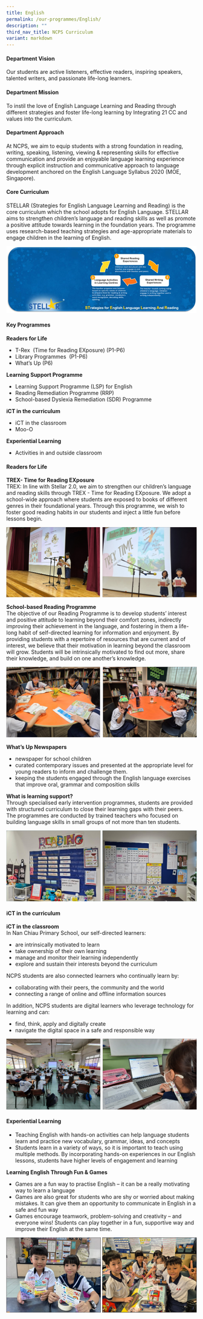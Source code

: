 ```yaml
---
title: English
permalink: /our-programmes/English/
description: ""
third_nav_title: NCPS Curriculum
variant: markdown
---
```

#### **Department Vision** 

Our students are active listeners, effective readers, inspiring speakers, talented writers, and passionate life-long learners.

#### **Department Mission**  

To instil the love of English Language Learning and Reading through different strategies and foster life-long learning by Integrating 21 CC and values into the curriculum.

#### **Department Approach**  
   
At NCPS, we aim to equip students with a strong foundation in reading, writing, speaking, listening, viewing &amp; representing skills for effective communication and provide an enjoyable language learning experience through explicit instruction and communicative approach to language development anchored on the English Language Syllabus 2020 (MOE, Singapore).

#### **Core Curriculum**  

STELLAR (Strategies for English Language Learning and Reading) is the core
curriculum which the school adopts for English Language. STELLAR aims to
strengthen children’s language and reading skills as well as promote a
positive attitude towards learning in the foundation years. The programme
uses research-based teaching strategies and age-appropriate materials to
engage children in the learning of English.

![](/images/Our%20Curriculum_English/stellar_2025.jpg)


#### **Key Programmes**  
   
**Readers for Life**<br>
<ul>
  <li>T-Rex&nbsp; (Time for Reading EXposure) (P1-P6)</li>
  <li>Library Programmes&nbsp; (P1-P6)</li>
  <li>What’s Up (P6)</li>
</ul>  


**Learning Support Programme**

* Learning Support Programme (LSP) for English
* Reading Remediation Programme (RRP)
* School-based Dyslexia Remediation (SDR) Programme 

**iCT in the curriculum**

* iCT in the classroom
* Moo-O

**Experiential Learning**
* Activities in and outside classroom

#### Readers for Life
**TREX- Time for Reading EXposure**<br>
TREX: In line with Stellar 2.0, we aim to strengthen our children’s language and reading skills through TREX - Time for Reading EXposure. We adopt a school-wide approach where students are exposed to books of different genres in their foundational years. Through this programme, we wish to foster good reading habits in our students and inject a little fun before lessons begin.

![](/images/Our%20Curriculum_English/Trex_2025.jpg)


**School-based Reading Programme**<br>
The objective of our Reading Programme is to develop students’ interest and positive attitude to
learning beyond their comfort zones, indirectly improving their achievement in the language, and
fostering in them a life-long habit of self-directed learning for information and enjoyment. By
providing students with a repertoire of resources that are current and of interest, we believe that
their motivation in learning beyond the classroom will grow. Students will be intrinsically motivated
to find out more, share their knowledge, and build on one another’s knowledge.

![](/images/Our%20Curriculum_English/Reading_2025.jpg)

**What’s Up Newspapers**<br>
* newspaper for school children<br>
* curated contemporary issues and presented at the appropriate level for young readers to inform and challenge them.<br> 
* keeping the students engaged through the English language exercises that improve oral, grammar and composition skills

**What is learning support?**<br>
Through specialised early intervention programmes, students are provided with structured curriculum to close their learning gaps with their peers.<br>
The programmes are conducted by trained teachers who focused on building language skills in small groups of not more than ten students.

![](/images/Our%20Curriculum_English/Eng_LSP01.jpg)

#### iCT in the curriculum

**iCT in the classroom**<br>
In Nan Chiau Primary School, our self-directed learners:<br>
* are intrinsically motivated to learn<br>
* take ownership of their own learning<br>
* manage and monitor their learning independently<br>
* explore and sustain their interests beyond the curriculum

NCPS students are also connected learners who continually learn by:<br>
* collaborating with their peers, the community and the world<br>
* connecting a range of online and offline information sources

In addition, NCPS students are digital learners who leverage
technology for learning and can:<br>
* find, think, apply and digitally create<br>
* navigate the digital space in a safe and responsible way

![](/images/Our%20Curriculum_English/Eng_ICT01.jpg)

#### Experiential Learning

* Teaching English with hands-on activities can help language students learn and practice new vocabulary, grammar, ideas, and concepts <br>
* Students learn in a variety of ways, so it is important to teach using multiple methods.&nbsp;By incorporating hands-on experiences in our English lessons, students have higher levels of engagement and learning
 

**Learning English Through Fun &amp; Games** 

* Games are a fun way to practise English – it can be a really motivating way to learn a language<br>
* Games are also great for students who are shy or worried about making mistakes. It can give them an opportunity to communicate in English in a safe and fun way<br>
* Games encourage teamwork, problem-solving and creativity – and everyone wins! Students can play together in a fun, supportive way and improve their English at the same time.

![](/images/Our%20Curriculum_English/Eng_FunAndGames01.jpg)